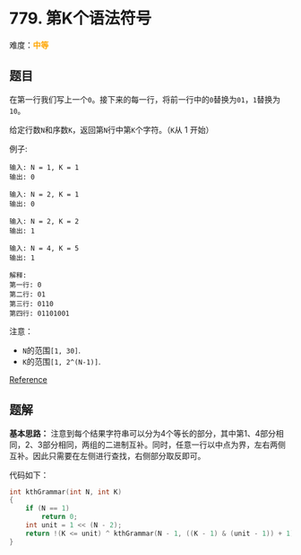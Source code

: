 # 779. 第K个语法符号

难度：<font color=orange>**中等**</font>

## 题目

在第一行我们写上一个`0`。接下来的每一行，将前一行中的`0`替换为`01`，`1`替换为`10`。

给定行数`N`和序数`K`，返回第`N`行中第`K`个字符。（`K`从 1 开始）


例子:
```
输入: N = 1, K = 1
输出: 0

输入: N = 2, K = 1
输出: 0

输入: N = 2, K = 2
输出: 1

输入: N = 4, K = 5
输出: 1

解释:
第一行: 0
第二行: 01
第三行: 0110
第四行: 01101001
```
注意：

* `N`的范围`[1, 30]`.
* `K`的范围`[1, 2^(N-1)]`.

[Reference](https://leetcode-cn.com/problems/k-th-symbol-in-grammar)

## 题解


**基本思路：** 注意到每个结果字符串可以分为4个等长的部分，其中第1、4部分相同，2、3部分相同，两组的二进制互补。同时，任意一行以中点为界，左右两侧互补。因此只需要在左侧进行查找，右侧部分取反即可。

代码如下：

```c
int kthGrammar(int N, int K)
{
    if (N == 1)
        return 0;
    int unit = 1 << (N - 2);
    return !(K <= unit) ^ kthGrammar(N - 1, ((K - 1) & (unit - 1)) + 1);
}
```